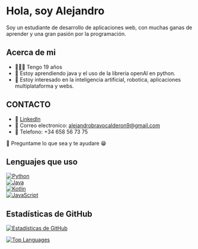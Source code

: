 # Hola, soy Alejandro

Soy un estudiante de desarrollo de aplicaciones web, con muchas ganas de aprender y una gran pasión por la programación.

## Acerca de mi
- 🧑🏽‍💻 Tengo 19 años
- 🌱 Estoy aprendiendo java y el uso de la libreria openAI en python.
- 🤖 Estoy interesado en la inteligencia artificial, robotica, aplicaciones multiplataforma y webs.

## CONTACTO
- 🔗 [LinkedIn](https://www.linkedin.com/in/alejandro-bravo-calder%C3%B3n-671203342?utm_source=share&utm_campaign=share_via&utm_content=profile&utm_medium=android_app)
- 📧 Correo electronico: alejandrobravocalderon9@gmail.com
- 📱 Telefono: +34 658 56 73 75

💬 Preguntame lo que sea y te ayudare 😁


## Lenguajes que uso

[![Python](https://img.shields.io/badge/Python-3776AB?logo=python&logoColor=white)]()  
[![Java](https://img.shields.io/badge/Java-ED8B00?logo=java&logoColor=white)]()  
[![Kotlin](https://img.shields.io/badge/Kotlin-0095D5?logo=kotlin&logoColor=white)]()  
[![JavaScript](https://img.shields.io/badge/JavaScript-F7DF1E?logo=javascript&logoColor=black)]()



## Estadísticas de GitHub

[![Estadísticas de GitHub](https://github-readme-stats.vercel.app/api?username=Alejandro-Bravo2&show_icons=true)](https://github.com/Alejandro-Bravo2)

[![Top Languages](https://github-readme-stats.vercel.app/api/top-langs/?username=Alejandro-Bravo2&langs_count=4&layout=compact)](https://github.com/Alejandro-Bravo2)

